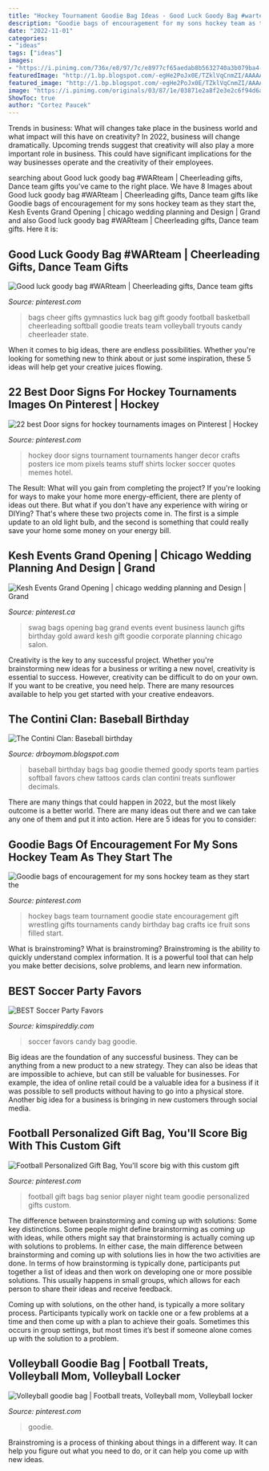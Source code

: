 ```yaml
---
title: "Hockey Tournament Goodie Bag Ideas - Good Luck Goody Bag #warteam"
description: "Goodie bags of encouragement for my sons hockey team as they start the"
date: "2022-11-01"
categories:
- "ideas"
tags: ["ideas"]
images:
- "https://i.pinimg.com/736x/e8/97/7c/e8977cf65aedab8b5632740a3b079ba4--hockey-crafts-hockey-decor.jpg"
featuredImage: "http://1.bp.blogspot.com/-egHe2PoJx0E/TZklVqCnmZI/AAAAAAAADKM/6cJKBmKVeHo/s1600/DSC_0002.jpg"
featured_image: "http://1.bp.blogspot.com/-egHe2PoJx0E/TZklVqCnmZI/AAAAAAAADKM/6cJKBmKVeHo/s1600/DSC_0002.jpg"
image: "https://i.pinimg.com/originals/03/87/1e/03871e2a8f2e3e2c6f94d6aa8e2492b0.jpg"
ShowToc: true
author: "Cortez Paucek"
---
```



Trends in business: What will changes take place in the business world and what impact will this have on creativity?
In 2022, business will change dramatically. Upcoming trends suggest that creativity will also play a more important role in business. This could have significant implications for the way businesses operate and the creativity of their employees.

	

		
searching about Good luck goody bag #WARteam | Cheerleading gifts, Dance team gifts you've came to the right place. We have 8 Images about Good luck goody bag #WARteam | Cheerleading gifts, Dance team gifts like Goodie bags of encouragement for my sons hockey team as they start the, Kesh Events Grand Opening | chicago wedding planning and Design | Grand and also Good luck goody bag #WARteam | Cheerleading gifts, Dance team gifts. Here it is:
		
    
## Good Luck Goody Bag #WARteam | Cheerleading Gifts, Dance Team Gifts

<img loading=lazy src="https://i.pinimg.com/originals/c0/d4/8b/c0d48b5e97f5f6ae31eac82743c03c47.jpg" onerror="this.onerror=null;this.src='https://tse2.mm.bing.net/th?id=OIP.l-hP9tVbkUqR2STZXkKQ9AHaJ4&amp;pid=15.1';" alt="Good luck goody bag #WARteam | Cheerleading gifts, Dance team gifts">

_Source: pinterest.com_

>bags cheer gifts gymnastics luck bag gift goody football basketball cheerleading softball goodie treats team volleyball tryouts candy cheerleader state. 

	

When it comes to big ideas, there are endless possibilities. Whether you're looking for something new to think about or just some inspiration, these 5 ideas will help get your creative juices flowing.

    
## 22 Best Door Signs For Hockey Tournaments Images On Pinterest | Hockey

<img loading=lazy src="https://i.pinimg.com/736x/e8/97/7c/e8977cf65aedab8b5632740a3b079ba4--hockey-crafts-hockey-decor.jpg" onerror="this.onerror=null;this.src='https://tse2.mm.bing.net/th?id=OIP.VuOH0oWaYKJ0e87KTrEw6gHaJ3&amp;pid=15.1';" alt="22 best Door signs for hockey tournaments images on Pinterest | Hockey">

_Source: pinterest.com_

>hockey door signs tournament tournaments hanger decor crafts posters ice mom pixels teams stuff shirts locker soccer quotes memes hotel. 

	

The Result: What will you gain from completing the project?
If you're looking for ways to make your home more energy-efficient, there are plenty of ideas out there. But what if you don't have any experience with wiring or DIYing? That's where these two projects come in. The first is a simple update to an old light bulb, and the second is something that could really save your home some money on your energy bill.

    
## Kesh Events Grand Opening | Chicago Wedding Planning And Design | Grand

<img loading=lazy src="https://i.pinimg.com/originals/d4/dc/c9/d4dcc9fb4872e983e40647da27c631bb.jpg" onerror="this.onerror=null;this.src='https://tse1.mm.bing.net/th?id=OIP.9LwOEaeG411VxuISB7CmLQHaE8&amp;pid=15.1';" alt="Kesh Events Grand Opening | chicago wedding planning and Design | Grand">

_Source: pinterest.ca_

>swag bags opening bag grand events event business launch gifts birthday gold award kesh gift goodie corporate planning chicago salon. 

	

Creativity is the key to any successful project. Whether you're brainstorming new ideas for a business or writing a new novel, creativity is essential to success. However, creativity can be difficult to do on your own. If you want to be creative, you need help. There are many resources available to help you get started with your creative endeavors.

    
## The Contini Clan: Baseball Birthday

<img loading=lazy src="http://1.bp.blogspot.com/-egHe2PoJx0E/TZklVqCnmZI/AAAAAAAADKM/6cJKBmKVeHo/s1600/DSC_0002.jpg" onerror="this.onerror=null;this.src='https://tse3.mm.bing.net/th?id=OIP.WJ6iHt10qKYlu0SXi50poQHaLE&amp;pid=15.1';" alt="The Contini Clan: Baseball birthday">

_Source: drboymom.blogspot.com_

>baseball birthday bags bag goodie themed goody sports team parties softball favors chew tattoos cards clan contini treats sunflower decimals. 

	

There are many things that could happen in 2022, but the most likely outcome is a better world. There are many ideas out there and we can take any one of them and put it into action. Here are 5 ideas for you to consider: 

    
## Goodie Bags Of Encouragement For My Sons Hockey Team As They Start The

<img loading=lazy src="https://i.pinimg.com/originals/e7/98/41/e79841ecf2bf2b24395be253ae559dad.jpg" onerror="this.onerror=null;this.src='https://tse4.mm.bing.net/th?id=OIP.HEQ1PfX1lBHKxNAHj54NZQHaJ4&amp;pid=15.1';" alt="Goodie bags of encouragement for my sons hockey team as they start the">

_Source: pinterest.com_

>hockey bags team tournament goodie state encouragement gift wrestling gifts tournaments candy birthday bag crafts ice fruit sons filled start. 

	

What is brainstroming?
What is brainstroming? Brainstroming is the ability to quickly understand complex information. It is a powerful tool that can help you make better decisions, solve problems, and learn new information.

    
## BEST Soccer Party Favors

<img loading=lazy src="https://kimspireddiy.com/wp-content/uploads/2018/09/soccer-candy-party-favors-226684740.jpg" onerror="this.onerror=null;this.src='https://tse3.mm.bing.net/th?id=OIP._lZDuKYkq86AeuGDtIzarQHaJ4&amp;pid=15.1';" alt="BEST Soccer Party Favors">

_Source: kimspireddiy.com_

>soccer favors candy bag goodie. 

	

Big ideas are the foundation of any successful business. They can be anything from a new product to a new strategy. They can also be ideas that are impossible to achieve, but can still be valuable for businesses. For example, the idea of online retail could be a valuable idea for a business if it was possible to sell products without having to go into a physical store. Another big idea for a business is bringing in new customers through social media.

    
## Football Personalized Gift Bag, You&#039;ll Score Big With This Custom Gift

<img loading=lazy src="https://i.pinimg.com/originals/72/cf/10/72cf107fffbdfd523409b430a1ca2a3e.jpg" onerror="this.onerror=null;this.src='https://tse2.mm.bing.net/th?id=OIP.n6KT_UiQ9zl-4Lboe7YXgAHaJT&amp;pid=15.1';" alt="Football Personalized Gift Bag, You&#039;ll score big with this custom gift">

_Source: pinterest.com_

>football gift bags bag senior player night team goodie personalized gifts custom. 

	

The difference between brainstorming and coming up with solutions: Some key distinctions.
Some people might define brainstorming as coming up with ideas, while others might say that brainstorming is actually coming up with solutions to problems. In either case, the main difference between brainstorming and coming up with solutions lies in how the two activities are done.
In terms of how brainstorming is typically done, participants put together a list of ideas and then work on developing one or more possible solutions. This usually happens in small groups, which allows for each person to share their ideas and receive feedback.

Coming up with solutions, on the other hand, is typically a more solitary process. Participants typically work on tackle one or a few problems at a time and then come up with a plan to achieve their goals. Sometimes this occurs in group settings, but most times it’s best if someone alone comes up with the solution to a problem.

    
## Volleyball Goodie Bag | Football Treats, Volleyball Mom, Volleyball Locker

<img loading=lazy src="https://i.pinimg.com/originals/03/87/1e/03871e2a8f2e3e2c6f94d6aa8e2492b0.jpg" onerror="this.onerror=null;this.src='https://tse1.mm.bing.net/th?id=OIP.e0xDLstJtgBQVmhEHy4CvAHaFj&amp;pid=15.1';" alt="Volleyball goodie bag | Football treats, Volleyball mom, Volleyball locker">

_Source: pinterest.com_

>goodie. 

	

Brainstroming is a process of thinking about things in a different way. It can help you figure out what you need to do, or it can help you come up with new ideas.

